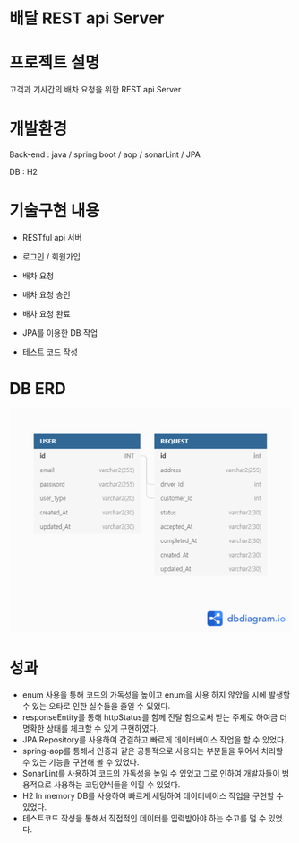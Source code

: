 # 배달 REST api Server


# 프로젝트 설명

고객과 기사간의 배차 요청을 위한 REST api Server  



# 개발환경

Back-end : java / spring boot / aop / sonarLint / JPA

DB : H2



# 기술구현 내용

* RESTful api 서버

* 로그인 / 회원가입

* 배차 요청

* 배차 요청 승인

* 배차 요청 완료

* JPA를 이용한 DB 작업

* 테스트 코드 작성

  

# DB ERD

![DB_ERD](README.assets/DB_ERD.png)

# 성과

* enum 사용을 통해 코드의 가독성을 높이고 enum을 사용 하지 않았을 시에 발생할 수 있는 오타로 인한 실수들을 줄일 수 있었다.
* responseEntity를 통해 httpStatus를 함께 전달 함으로써 받는 주체로 하여금 더 명확한 상태를 체크할 수 있게 구현하였다.
* JPA Repository를 사용하여 간결하고 빠르게 데이터베이스 작업을 할 수 있었다. 
* spring-aop를 통해서 인증과 같은 공통적으로 사용되는 부분들을 묶어서 처리할 수 있는 기능을 구현해 볼 수 있었다.
* SonarLint를 사용하여 코드의 가독성을 높일 수 있었고 그로 인하여 개발자들이 범용적으로 사용하는 코딩양식들을 익힐 수 있었다.
* H2 In memory DB를 사용하여 빠르게 세팅하여 데이터베이스 작업을 구현할 수 있었다.
* 테스트코드 작성을 통해서 직접적인 데이터를 입력받아야 하는 수고를 덜 수 있었다.
